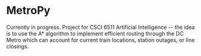 # MetroPy
Currently in progress. Project for CSCI 6511 Artificial Intelligence -- the idea 
is to use the A* algorithm to implement efficient routing through the DC Metro which can account for
current train locations, station outages, or line closings.
